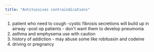 ```yaml
---
title: "Antitussives contraindications"
---
```

1) patient who need to cough
-cystic fibrosis secretions will build up in airway
-post op patients - don't want them to develop pneumonia 
2) asthma and emphysema use with caution
3) history of addiction - may abuse some like robitussin and codeine 
4) driving or pregnancy

